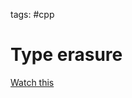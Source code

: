 tags: #cpp

Type erasure
============

[Watch this]

  [Watch this]: https://www.youtube.com/watch?v=qn6OqefuH08&list=PLHTh1InhhwT6c2JNtUiJkaH8YRqzhU7Ag
